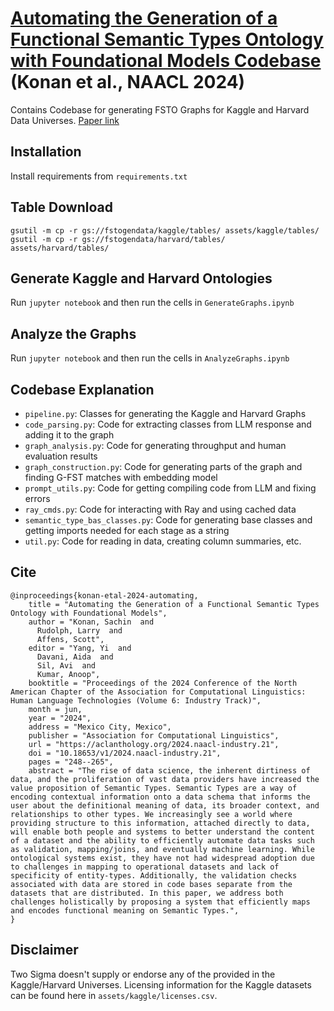 # [Automating the Generation of a Functional Semantic Types Ontology with Foundational Models Codebase](https://aclanthology.org/2024.naacl-industry.21) (Konan et al., NAACL 2024)



Contains Codebase for generating FSTO Graphs for Kaggle and Harvard Data Universes. [Paper link](https://aclanthology.org/2024.naacl-industry.21/) 

## Installation
Install requirements from `requirements.txt`

## Table Download
```
gsutil -m cp -r gs://fstogendata/kaggle/tables/ assets/kaggle/tables/
gsutil -m cp -r gs://fstogendata/harvard/tables/ assets/harvard/tables/
```

## Generate Kaggle and Harvard Ontologies
Run `jupyter notebook` and then run the cells in `GenerateGraphs.ipynb`

## Analyze the Graphs
Run `jupyter notebook` and then run the cells in `AnalyzeGraphs.ipynb`

## Codebase Explanation
- `pipeline.py`: Classes for generating the Kaggle and Harvard Graphs
- `code_parsing.py`: Code for extracting classes from LLM response and adding it to the graph
- `graph_analysis.py`: Code for generating throughput and human evaluation results
- `graph_construction.py`: Code for generating parts of the graph and finding G-FST matches with embedding model
- `prompt_utils.py`: Code for getting compiling code from LLM and fixing errors
- `ray_cmds.py`: Code for interacting with Ray and using cached data
- `semantic_type_bas_classes.py`: Code for generating base classes and getting imports needed for each stage as a string
- `util.py`: Code for reading in data, creating column summaries, etc.

## Cite

```
@inproceedings{konan-etal-2024-automating,
    title = "Automating the Generation of a Functional Semantic Types Ontology with Foundational Models",
    author = "Konan, Sachin  and
      Rudolph, Larry  and
      Affens, Scott",
    editor = "Yang, Yi  and
      Davani, Aida  and
      Sil, Avi  and
      Kumar, Anoop",
    booktitle = "Proceedings of the 2024 Conference of the North American Chapter of the Association for Computational Linguistics: Human Language Technologies (Volume 6: Industry Track)",
    month = jun,
    year = "2024",
    address = "Mexico City, Mexico",
    publisher = "Association for Computational Linguistics",
    url = "https://aclanthology.org/2024.naacl-industry.21",
    doi = "10.18653/v1/2024.naacl-industry.21",
    pages = "248--265",
    abstract = "The rise of data science, the inherent dirtiness of data, and the proliferation of vast data providers have increased the value proposition of Semantic Types. Semantic Types are a way of encoding contextual information onto a data schema that informs the user about the definitional meaning of data, its broader context, and relationships to other types. We increasingly see a world where providing structure to this information, attached directly to data, will enable both people and systems to better understand the content of a dataset and the ability to efficiently automate data tasks such as validation, mapping/joins, and eventually machine learning. While ontological systems exist, they have not had widespread adoption due to challenges in mapping to operational datasets and lack of specificity of entity-types. Additionally, the validation checks associated with data are stored in code bases separate from the datasets that are distributed. In this paper, we address both challenges holistically by proposing a system that efficiently maps and encodes functional meaning on Semantic Types.",
}
```
## Disclaimer

Two Sigma doesn't supply or endorse any of the provided in the Kaggle/Harvard Universes. Licensing information for the 
Kaggle datasets can be found here in `assets/kaggle/licenses.csv`.
